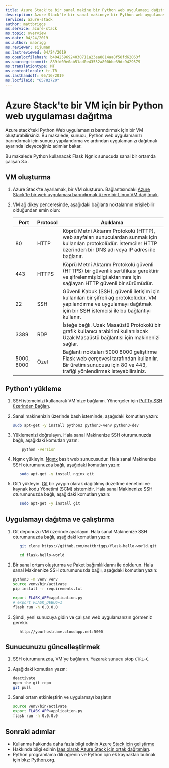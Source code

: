 ```yaml
---
title: Azure Stack'te bir sanal makine bir Python web uygulaması dağıtma | Microsoft Docs
description: Azure Stack'te bir sanal makineye bir Python web uygulaması dağıtın.
services: azure-stack
author: mattbriggs
ms.service: azure-stack
ms.topic: overview
ms.date: 04/24/2019
ms.author: mabrigg
ms.reviewer: sijuman
ms.lastreviewed: 04/24/2019
ms.openlocfilehash: b4042596924030711a23ea8814aa8f58fd62063f
ms.sourcegitcommit: 889fd09e0ab51ad0e43552a800bbe39dc9429579
ms.translationtype: MT
ms.contentlocale: tr-TR
ms.lasthandoff: 05/16/2019
ms.locfileid: "65782720"
---
```

# <a name="how-to-deploy-a-python-web-app-to-a-vm-in-azure-stack"></a>Azure Stack'te bir VM için bir Python web uygulaması dağıtma

Azure stack'teki Python Web uygulamanızı barındırmak için bir VM oluşturabilirsiniz. Bu makalede, sunucu, Python web uygulamanızı barındırmak için sunucu yapılandırma ve ardından uygulamanızı dağıtmak ayarında izleyeceğiniz adımlar bakar.

Bu makalede Python kullanacak Flask Ngnix sunucuda sanal bir ortamda çalışan 3.x.

## <a name="create-a-vm"></a>VM oluşturma

1. Azure Stack'te ayarlamak, bir VM oluşturun. Bağlantısındaki [Azure Stack'te bir web uygulaması barındırmak üzere bir Linux VM dağıtmak](azure-stack-dev-start-howto-deploy-linux.md).

2. VM ağ dikey penceresinde, aşağıdaki bağlantı noktalarının erişilebilir olduğundan emin olun:

    | Port | Protocol | Açıklama |
    | --- | --- | --- |
    | 80 | HTTP | Köprü Metni Aktarım Protokolü (HTTP), web sayfaları sunuculardan sunmak için kullanılan protokolüdür. İstemciler HTTP üzerinden bir DNS adı veya IP adresi ile bağlanır. |
    | 443 | HTTPS | Köprü Metni Aktarım Protokolü güvenli (HTTPS) bir güvenlik sertifikası gerektirir ve şifrelenmiş bilgi aktarımını için sağlayan HTTP güvenli bir sürümüdür.  |
    | 22 | SSH | Güvenli Kabuk (SSH), güvenli iletişim için kullanılan bir şifreli ağ protokolüdür. VM yapılandırma ve uygulamayı dağıtmak için bir SSH istemcisi ile bu bağlantıyı kullanır. |
    | 3389 | RDP | İsteğe bağlı. Uzak Masaüstü Protokolü bir grafik kullanıcı arabirimi kullanılacak Uzak Masaüstü bağlantısı için makinenizi sağlar.   |
    | 5000, 8000 | Özel | Bağlantı noktaları 5000 8000 geliştirme Flask web çerçevesi tarafından kullanılır. Bir üretim sunucusu için 80 ve 443, trafiği yönlendirmek isteyebilirsiniz. |

## <a name="install-python"></a>Python'ı yükleme

1. SSH istemcinizi kullanarak VM'nize bağlanın. Yönergeler için [PuTTy SSH üzerinden Bağlan](azure-stack-dev-start-howto-ssh-public-key.md#connect-via-ssh-with-putty).
2. Sanal makinenizin üzerinde bash isteminde, aşağıdaki komutları yazın:

    ```bash  
    sudo apt-get -y install python3 python3-venv python3-dev
    ```

3. Yüklemenizi doğrulayın. Hala sanal Makinenize SSH oturumunuzda bağlı, aşağıdaki komutları yazın:

    ```bash  
        python -version
    ```


3. Ngınx yükleyin. [Ngınx](https://www.nginx.com/resources/wiki/) basit web sunucusudur. Hala sanal Makinenize SSH oturumunuzda bağlı, aşağıdaki komutları yazın:

    ```bash  
       sudo apt-get -y install nginx git
    ```

4. Git'i yükleyin. [Git](https://git-scm.com) bir yaygın olarak dağıtılmış düzeltme denetimi ve kaynak kodu Yönetimi (SCM) sistemidir. Hala sanal Makinenize SSH oturumunuzda bağlı, aşağıdaki komutları yazın:

    ```bash  
       sudo apt-get -y install git
    ```

## <a name="deploy-and-run-the-app"></a>Uygulamayı dağıtma ve çalıştırma

1. Git deponuzu VM üzerinde ayarlayın. Hala sanal Makinenize SSH oturumunuzda bağlı, aşağıdaki komutları yazın:

    ```bash  
       git clone https://github.com/mattbriggs/flask-hello-world.git
    
       cd flask-hello-world
    ```

2. Bir sanal ortam oluşturma ve Paket bağımlılıklarını ile doldurun.  Hala sanal Makinenize SSH oturumunuzda bağlı, aşağıdaki komutları yazın:

    ```bash  
    python3 -m venv venv
    source venv/bin/activate
    pip install -r requirements.txt
    
    export FLASK_APP=application.py
    # export FLASK_DEBUG=1 
    flask run -h 0.0.0.0
    ```

3.  Şimdi, yeni sunucuya gidin ve çalışan web uygulamanızın görmeniz gerekir.

    ```HTTP  
       http://yourhostname.cloudapp.net:5000
    ```

## <a name="update-your-server"></a>Sunucunuzu güncelleştirmek

1. SSH oturumunuzda, VM'ye bağlanın. Yazarak sunucu stop `CTRL+C`.
2. Aşağıdaki komutları yazın:

    ```bash  
    deactivate
    open the git repo
    git pull
    ```

3. Sanal ortam etkinleştirin ve uygulamayı başlatın

    ```bash  
    source venv/bin/activate
    export FLASK_APP=application.py
    flask run -h 0.0.0.0
    ```

## <a name="next-steps"></a>Sonraki adımlar

- Kullanma hakkında daha fazla bilgi edinin [Azure Stack için geliştirme](azure-stack-dev-start.md)
- Hakkında bilgi edinin [Iaas olarak Azure Stack için ortak dağıtımları](azure-stack-dev-start-deploy-app.md).
- Python programlama dili öğrenin ve Python için ek kaynakları bulmak için bkz: [Python.org](https://www.python.org).
